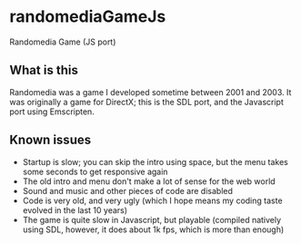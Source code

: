 randomediaGameJs
================

Randomedia Game (JS port)

What is this
------------

Randomedia was a game I developed sometime between 2001 and 2003. It was originally a game for DirectX; this is the SDL port, and the Javascript port using Emscripten.

Known issues
------------

- Startup is slow; you can skip the intro using space, but the menu takes some seconds to get responsive again
- The old intro and menu don't make a lot of sense for the web world
- Sound and music and other pieces of code are disabled
- Code is very old, and very ugly (which I hope means my coding taste evolved in the last 10 years)
- The game is quite slow in Javascript, but playable (compiled natively using SDL, however, it does about 1k fps, which is more than enough)



